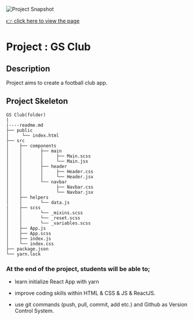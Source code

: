 ![Project Snapshot]()

[👉 click here to view the page](https://msaiduslu.github.io/gs-club-with-react/)

# Project : GS Club

## Description

Project aims to create a football club app.

## Project Skeleton

```
GS Club(folder)
|
|----readme.md
├── public
│     └── index.html
├── src
│    ├── components
│    │       ├── main
│    │       │     ├── Main.scss
│    │       │     └── Main.jsx
│    │       ├── header
│    │       │     ├── Header.css
│    │       │     └── Header.jsx
│    │       └── navbar
│    │             ├── Navbar.css
│    │             └── Navbar.jsx
│    ├── helpers
│    │       └── data.js
|    ├── scss
│    │       └── _mixins.scss
│    │       └── _reset.scss
│    │       └── _variables.scss
│    ├── App.js
│    ├── App.scss
│    ├── index.js
│    └── index.css
├── package.json
└── yarn.lock
```

### At the end of the project, students will be able to;

- learn initialize React App with yarn

- improve coding skills within HTML & CSS & JS & ReactJS.

- use git commands (push, pull, commit, add etc.) and Github as Version Control System.
